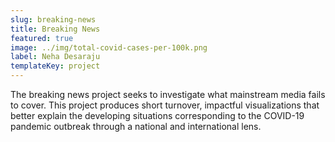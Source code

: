 ```yaml
---
slug: breaking-news
title: Breaking News 
featured: true
image: ../img/total-covid-cases-per-100k.png
label: Neha Desaraju
templateKey: project
---
```

The breaking news project seeks to investigate what mainstream media fails to cover. This project produces short turnover, impactful visualizations that better explain the developing situations corresponding to the COVID-19 pandemic outbreak through a national and international lens.